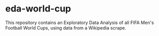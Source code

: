 # eda-world-cup
This repository contains an Exploratory Data Analysis of all FIFA Men's Football World Cups, using data from a Wikipedia scrape.
